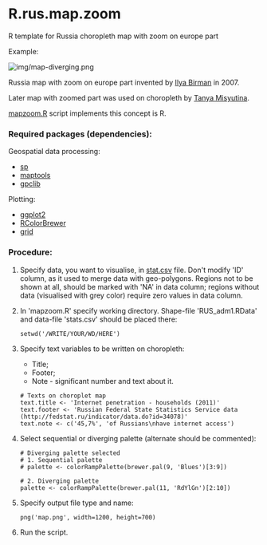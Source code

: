 R.rus.map.zoom
==============

R template for Russia choropleth map with zoom on europe part

Example:

![img/map-diverging.png](https://raw.github.com/Sobach/R.rus.map.zoom/master/img/map-diverging.png)

Russia map with zoom on europe part invented by 
[Ilya Birman](http://ilyabirman.ru/projects/uzp-branches-map/) in 2007.

Later map with zoomed part was used on choropleth by [Tanya Misyutina](http://infotanka.ru/georating.html).

[mapzoom.R](https://github.com/Sobach/R.rus.map.zoom/blob/master/mapzoom.R) script implements this concept is R.

### Required packages (dependencies):

Geospatial data processing:

* [sp](http://cran.r-project.org/web/packages/sp/index.html)
* [maptools](http://cran.r-project.org/web/packages/maptools/index.html)
* [gpclib](http://cran.r-project.org/web/packages/gpclib/index.html)

Plotting:

* [ggplot2](http://docs.ggplot2.org/current/)
* [RColorBrewer](http://cran.r-project.org/web/packages/RColorBrewer/index.html)
* [grid](https://www.stat.auckland.ac.nz/~paul/grid/grid.html)

### Procedure:

1. Specify data, you want to visualise, in [stat.csv](https://github.com/Sobach/R.rus.map.zoom/blob/master/stat.csv) file.
    Don't modify 'ID' column, as it used to merge data with geo-polygons.
    Regions not to be shown at all, should be marked with 'NA' in data column; 
    regions without data (visualised with grey color) require zero values in data column.


2. In 'mapzoom.R' specify working directory. Shape-file 'RUS_adm1.RData' and data-file 'stats.csv' should be placed there:

    ```
    setwd('/WRITE/YOUR/WD/HERE')
    ```

3. Specify text variables to be written on choropleth:
    - Title;
    - Footer;
    - Note - significant number and text about it.
    

    ```
    # Texts on choroplet map
    text.title <- 'Internet penetration - households (2011)'
    text.footer <- 'Russian Federal State Statistics Service data (http://fedstat.ru/indicator/data.do?id=34078)'
    text.note <- c('45,7%', 'of Russians\nhave internet access')
    ```
    
4. Select sequential or diverging palette (alternate should be commented):

    ```
    # Diverging palette selected
    # 1. Sequential palette
    # palette <- colorRampPalette(brewer.pal(9, 'Blues')[3:9])

    # 2. Diverging palette
    palette <- colorRampPalette(brewer.pal(11, 'RdYlGn')[2:10]) 
    ```

5. Specify output file type and name:

    ```
    png('map.png', width=1200, height=700)
    ```

6. Run the script.
